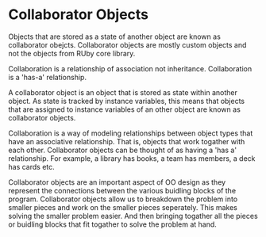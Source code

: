 # Collaborator Objects

Objects that are stored as a state of another object are known as collaborator obejcts. Collaborator objects are mostly custom objects and not the objects from RUby core library.

Collaboration is a relationship of association not inheritance. Collaboration is a 'has-a' relationship.

A collaborator object is an object that is stored as state within another object. As state is tracked by instance variables, this means that objects that are assigned to instance variables of an
other object are known as collaborator objects. 

Collaboration is a way of modeling relationships between object types that have an associative relationship. That is, objects that work togather with each other. Collaborator objects can be thought of as having a 'has a' relationship. For example, a library has books, a team has members, a deck has cards etc.

Collaborator objects are an important aspect of OO design as they represent the connections between the various buidling blocks of the program. Collaborator objects allow us to breakdown the problem into smaller pieces and work on the smaller pieces seperately. This makes solving the smaller problem easier. And then bringing togather all the pieces or buidling blocks that fit togather to solve the problem at hand.
